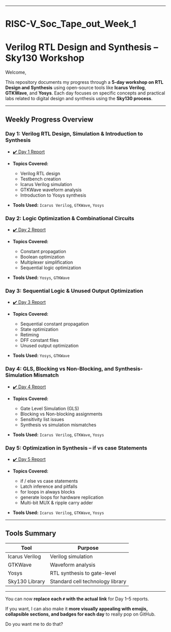 
---

# RISC-V_Soc_Tape_out_Week_1

# Verilog RTL Design and Synthesis – Sky130 Workshop

Welcome,

This repository documents my progress through a **5-day workshop on RTL Design and Synthesis** using open-source tools like **Icarus Verilog**, **GTKWave**, and **Yosys**. Each day focuses on specific concepts and practical labs related to digital design and synthesis using the **Sky130 process**.

---

## Weekly Progress Overview

### **Day 1: Verilog RTL Design, Simulation & Introduction to Synthesis**

* [✔️ Day 1 Report](https://github.com/harishj123/RISC-V_Soc_Tape_out_week_1/tree/main/Day_1)
* **Topics Covered:**

  * Verilog RTL design
  * Testbench creation
  * Icarus Verilog simulation
  * GTKWave waveform analysis
  * Introduction to Yosys synthesis
* **Tools Used:** `Icarus Verilog`, `GTKWave`, `Yosys`

### **Day 2: Logic Optimization & Combinational Circuits**

* [✔️ Day 2 Report](#)
* **Topics Covered:**

  * Constant propagation
  * Boolean optimization
  * Multiplexer simplification
  * Sequential logic optimization
* **Tools Used:** `Yosys`, `GTKWave`

### **Day 3: Sequential Logic & Unused Output Optimization**

* [✔️ Day 3 Report](https://github.com/harishj123/RISC-V_Soc_Tape_out_week_1/tree/main/Day_1)
* **Topics Covered:**

  * Sequential constant propagation
  * State optimization
  * Retiming
  * DFF constant files
  * Unused output optimization
* **Tools Used:** `Yosys`, `GTKWave`

### **Day 4: GLS, Blocking vs Non-Blocking, and Synthesis-Simulation Mismatch**

* [✔️ Day 4 Report](#)
* **Topics Covered:**

  * Gate Level Simulation (GLS)
  * Blocking vs Non-blocking assignments
  * Sensitivity list issues
  * Synthesis vs simulation mismatches
* **Tools Used:** `Icarus Verilog`, `GTKWave`, `Yosys`

### **Day 5: Optimization in Synthesis – if vs case Statements**

* [✔️ Day 5 Report](#)
* **Topics Covered:**

  * if / else vs case statements
  * Latch inference and pitfalls
  * for loops in always blocks
  * generate loops for hardware replication
  * Multi-bit MUX & ripple carry adder
* **Tools Used:** `Icarus Verilog`, `GTKWave`, `Yosys`

---

## Tools Summary

| Tool           | Purpose                          |
| -------------- | -------------------------------- |
| Icarus Verilog | Verilog simulation               |
| GTKWave        | Waveform analysis                |
| Yosys          | RTL synthesis to gate-level      |
| Sky130 Library | Standard cell technology library |

---

You can now **replace each `#` with the actual link** for Day 1–5 reports.

If you want, I can also make it **more visually appealing with emojis, collapsible sections, and badges for each day** to really pop on GitHub.

Do you want me to do that?
